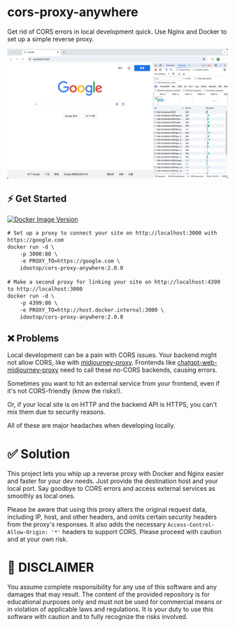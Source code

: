 # cors-proxy-anywhere

Get rid of CORS errors in local development quick. Use Nginx and Docker to set up a simple reverse proxy.

![](demo.webp)

## ⚡️ Get Started

[![Docker Image Version](https://img.shields.io/docker/v/idootop/cors-proxy-anywhere?color=%23086DCD&label=docker%20image)](https://hub.docker.com/r/idootop/cors-proxy-anywhere)

```shell
# Set up a proxy to connect your site on http://localhost:3000 with https://google.com
docker run -d \
    -p 3000:80 \
    -e PROXY_TO=https://google.com \
    idootop/cors-proxy-anywhere:2.0.0

# Make a second proxy for linking your site on http://localhost:4399 to http://localhost:3000
docker run -d \
    -p 4399:80 \
    -e PROXY_TO=http://host.docker.internal:3000 \
    idootop/cors-proxy-anywhere:2.0.0
```

## ❌ Problems

Local development can be a pain with CORS issues. Your backend might not allow CORS, like with [midjourney-proxy](https://github.com/novicezk/midjourney-proxy). Frontends like [chatgpt-web-midjourney-proxy](https://github.com/Dooy/chatgpt-web-midjourney-proxy) need to call these no-CORS backends, causing errors.

Sometimes you want to hit an external service from your frontend, even if it's not CORS-friendly (know the risks!).

Or, if your local site is on HTTP and the backend API is HTTPS, you can't mix them due to security reasons.

All of these are major headaches when developing locally.

# ✅ Solution

This project lets you whip up a reverse proxy with Docker and Nginx easier and faster for your dev needs. Just provide the destination host and your local port. Say goodbye to CORS errors and access external services as smoothly as local ones.

Please be aware that using this proxy alters the original request data, including IP, host, and other headers, and omits certain security headers from the proxy's responses. It also adds the necessary `Access-Control-Allow-Origin: '*'` headers to support CORS. Please proceed with caution and at your own risk.

# 🚨 DISCLAIMER

You assume complete responsibility for any use of this software and any damages that may result. The content of the provided repository is for educational purposes only and must not be used for commercial means or in violation of applicable laws and regulations. It is your duty to use this software with caution and to fully recognize the risks involved.
